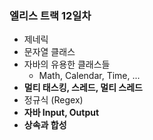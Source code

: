 ### 엘리스 트랙 12일차

- 제네릭
- 문자열 클래스
- 자바의 유용한 클래스들
  - Math, Calendar, Time, ...
- **멀티 태스킹, 스레드, 멀티 스레드**
- 정규식 (Regex)
- **자바 Input, Output**
- **상속과 합성**